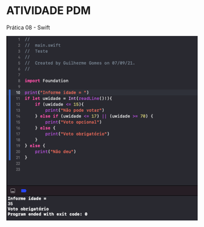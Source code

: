 # ATIVIDADE PDM
Prática 08 - Swift

![teste](https://raw.githubusercontent.com/guigomes94/pratica08/master/Teste.png)
